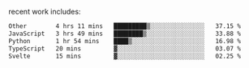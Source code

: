 
<!--<img width="1415" height="100" alt="blu" src="https://github.com/rdsilva01/rdsilva01/assets/101207588/deb060e5-d035-4f09-b511-e3f50605b207">-->

<!-- \> Enthusiastic about developing and building solutions <br>
\> Computer Science and Engineering @ UBI -->

<!-- <a href="https://www.rodrigosilva.live/">personal website</a> 🏁 -->

<!-- ![](https://komarev.com/ghpvc/?username=rdsilva01) -->

recent work includes:
<!--START_SECTION:waka-->

```txt
Other        4 hrs 11 mins   █████████▒░░░░░░░░░░░░░░░   37.15 %
JavaScript   3 hrs 49 mins   ████████▒░░░░░░░░░░░░░░░░   33.88 %
Python       1 hr 54 mins    ████▒░░░░░░░░░░░░░░░░░░░░   16.98 %
TypeScript   20 mins         ▓░░░░░░░░░░░░░░░░░░░░░░░░   03.07 %
Svelte       15 mins         ▓░░░░░░░░░░░░░░░░░░░░░░░░   02.25 %
```

<!--END_SECTION:waka-->

